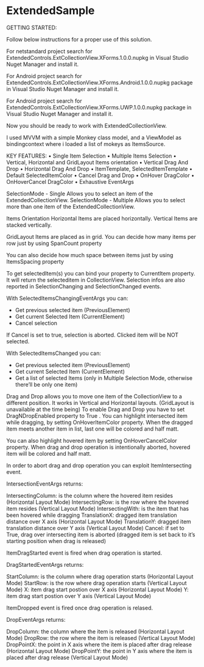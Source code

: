 # ExtendedSample

GETTING STARTED:

Follow below instructions for a proper use of this solution.

For netstandard project search for ExtendedControls.ExtCollectionView.XForms.1.0.0.nupkg in Visual Studio Nuget Manager and install it.

For Android project search for ExtendedControls.ExtCollectionView.XForms.Android.1.0.0.nupkg package in Visual Studio Nuget Manager and install it.

For Android project search for ExtendedControls.ExtCollectionView.XForms.UWP.1.0.0.nupkg package in Visual Studio Nuget Manager and install it.

Now you should be ready to work with ExtendedCollectionView.

I used MVVM with a simple Monkey class model, and a ViewModel as bindingcontext where i loaded a list of mokeys as ItemsSource.

KEY FEATURES:
•	Single Item Selection
•	Multiple Items Selection
•	Vertical, Horizontal and GridLayout Items orientation
•	Vertical Drag And Drop
•	Horizontal Drag And Drop
•	ItemTemplate, SelectedItemTemplate
•	Default SelectedItemColor
•	Cancel Drag and Drop
•	OnHover DragColor
•	OnHoverCancel DragColor
•	Exhaustive EventArgs

SelectionMode  - Single 
Allows you to select an item of the ExtendedCollectionView. 
SelectionMode  - Multiple 
Allows you to select more than one item of the ExtendedCollectionView. 

Items Orientation
Horizontal
Items are placed horizontally.
Vertical 
Items are stacked vertically.

GridLayout
Items are placed as in grid.
You can decide how many items per row just by using  SpanCount property

You can also decide how much space between items just by using  ItemsSpacing property

To get selectedItem(s) you can bind your property to CurrentItem property.
It will return the selecteditem in CollectionView.
Selection infos are also reported in SelectionChanging and SelectionChanged events.

With SelectedItemsChangingEventArgs you can:

-	Get previous selected item (PreviousElement)
-	Get current Selected Item (CurrentElement)
-	Cancel selection

If Cancel is set to true, selection is aborted. Clicked item will be NOT selected.

With SelectedItemsChanged you can:

-	Get previous selected item (PreviousElement)
-	Get current Selected Item (CurrentElement)
-	Get a list of selected Items (only in Multiple Selection Mode, otherwise there’ll be only one item)

Drag and Drop allows you to move one item of the CollectionView to a different position.
It works in Vertical and Horizontal layouts. (GridLayout is unavailable at the time being)
To enable Drag and Drop you have to set DragNDropEnabled property to True .
You can highlight intersected item while dragging, by setting OnHoverItemColor property. 
When the dragged item meets another item in list, last one will be colored and half matt.

You can also highlight hovered item by setting OnHoverCancelColor property. 
When drag and drop operation is intentionally aborted, hovered item will be colored and half matt.

In order to abort drag and drop operation you can exploit ItemIntersecting event.

IntersectionEventArgs returns:

IntersectingColumn: is the column where the hovered item resides (Horizontal Layout Mode)
IntersectingRow: is the row where the hovered item resides (Vertical Layout Mode)
IntersectingWith: is the item that has been hovered while dragging
TranslationX: dragged item translation distance over X axis (Horizontal Layout Mode)
TranslationY: dragged item translation distance over Y axis (Vertical Layout Mode)
Cancel: if set to True, drag over intersecting item is aborted (dragged item is set back to it’s starting position when drag is released)

ItemDragStarted  event is fired when drag operation is started.

DragStartedEventArgs returns:

StartColumn: is the column where drag operation starts (Horizontal Layout Mode)
StartRow: is the row where drag operation starts (Vertical Layout Mode)
X: item drag start postion over X axis (Horizontal Layout Mode)
Y: item drag start postion over Y axis (Vertical Layout Mode)

ItemDropped event is fired once drag operation is relased.

DropEventArgs returns:

DropColumn: the column where the item is released (Horizontal Layout Mode)
DropRow: the row where the item is released (Vertical Layout Mode)
DropPointX: the point in X axis where the item is placed after drag release (Horizontal Layout Mode)
DropPointY: the point in Y axis where the item is placed after drag release (Vertical Layout Mode)

